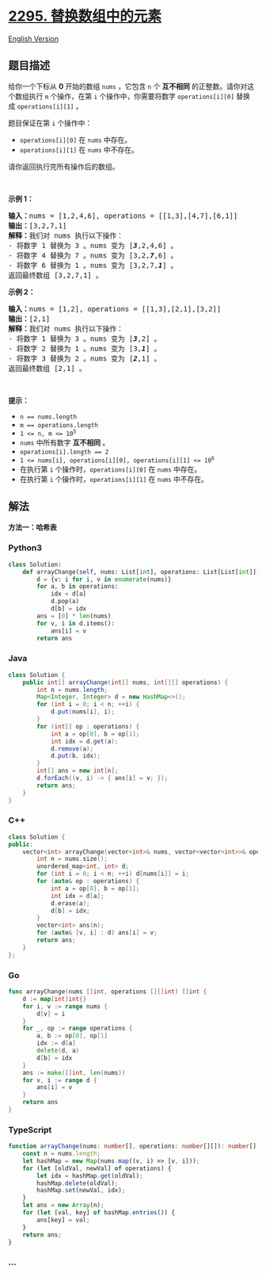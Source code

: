 # [2295. 替换数组中的元素](https://leetcode.cn/problems/replace-elements-in-an-array)

[English Version](/solution/2200-2299/2295.Replace%20Elements%20in%20an%20Array/README_EN.md)

## 题目描述

<!-- 这里写题目描述 -->

<p>给你一个下标从 <strong>0</strong>&nbsp;开始的数组&nbsp;<code>nums</code>&nbsp;，它包含 <code>n</code>&nbsp;个 <strong>互不相同</strong>&nbsp;的正整数。请你对这个数组执行 <code>m</code>&nbsp;个操作，在第 <code>i</code>&nbsp;个操作中，你需要将数字&nbsp;<code>operations[i][0]</code> 替换成&nbsp;<code>operations[i][1]</code>&nbsp;。</p>

<p>题目保证在第 <code>i</code>&nbsp;个操作中：</p>

<ul>
	<li><code>operations[i][0]</code>&nbsp;在&nbsp;<code>nums</code>&nbsp;中存在。</li>
	<li><code>operations[i][1]</code>&nbsp;在&nbsp;<code>nums</code>&nbsp;中不存在。</li>
</ul>

<p>请你返回执行完所有操作后的数组。</p>

<p>&nbsp;</p>

<p><strong>示例 1：</strong></p>

<pre><b>输入：</b>nums = [1,2,4,6], operations = [[1,3],[4,7],[6,1]]
<b>输出：</b>[3,2,7,1]
<b>解释：</b>我们对 nums 执行以下操作：
- 将数字 1 替换为 3 。nums 变为 [<em><strong>3</strong></em>,2,4,6] 。
- 将数字 4 替换为 7 。nums 变为 [3,2,<em><strong>7</strong></em>,6] 。
- 将数字 6 替换为 1 。nums 变为 [3,2,7,<em><strong>1</strong></em>] 。
返回最终数组 [3,2,7,1] 。
</pre>

<p><strong>示例 2：</strong></p>

<pre><b>输入：</b>nums = [1,2], operations = [[1,3],[2,1],[3,2]]
<b>输出：</b>[2,1]
<b>解释：</b>我们对 nums 执行以下操作：
- 将数字 1 替换为 3 。nums 变为 [<em><strong>3</strong></em>,2] 。
- 将数字 2 替换为 1 。nums 变为 [3,<em><strong>1</strong></em>] 。
- 将数字 3 替换为 2 。nums 变为 [<em><strong>2</strong></em>,1] 。
返回最终数组 [2,1] 。
</pre>

<p>&nbsp;</p>

<p><strong>提示：</strong></p>

<ul>
	<li><code>n == nums.length</code></li>
	<li><code>m == operations.length</code></li>
	<li><code>1 &lt;= n, m &lt;= 10<sup>5</sup></code></li>
	<li><code>nums</code>&nbsp;中所有数字 <strong>互不相同</strong>&nbsp;。</li>
	<li><code>operations[i].length == 2</code></li>
	<li><code>1 &lt;= nums[i], operations[i][0], operations[i][1] &lt;= 10<sup>6</sup></code></li>
	<li>在执行第&nbsp;<code>i</code> 个操作时，<code>operations[i][0]</code>&nbsp;在&nbsp;<code>nums</code>&nbsp;中存在。</li>
	<li>在执行第&nbsp;<code>i</code>&nbsp;个操作时，<code>operations[i][1]</code>&nbsp;在&nbsp;<code>nums</code>&nbsp;中不存在。</li>
</ul>

## 解法

<!-- 这里可写通用的实现逻辑 -->

**方法一：哈希表**

<!-- tabs:start -->

### **Python3**

<!-- 这里可写当前语言的特殊实现逻辑 -->

```python
class Solution:
    def arrayChange(self, nums: List[int], operations: List[List[int]]) -> List[int]:
        d = {v: i for i, v in enumerate(nums)}
        for a, b in operations:
            idx = d[a]
            d.pop(a)
            d[b] = idx
        ans = [0] * len(nums)
        for v, i in d.items():
            ans[i] = v
        return ans
```

### **Java**

<!-- 这里可写当前语言的特殊实现逻辑 -->

```java
class Solution {
    public int[] arrayChange(int[] nums, int[][] operations) {
        int n = nums.length;
        Map<Integer, Integer> d = new HashMap<>();
        for (int i = 0; i < n; ++i) {
            d.put(nums[i], i);
        }
        for (int[] op : operations) {
            int a = op[0], b = op[1];
            int idx = d.get(a);
            d.remove(a);
            d.put(b, idx);
        }
        int[] ans = new int[n];
        d.forEach((v, i) -> { ans[i] = v; });
        return ans;
    }
}
```

### **C++**

```cpp
class Solution {
public:
    vector<int> arrayChange(vector<int>& nums, vector<vector<int>>& operations) {
        int n = nums.size();
        unordered_map<int, int> d;
        for (int i = 0; i < n; ++i) d[nums[i]] = i;
        for (auto& op : operations) {
            int a = op[0], b = op[1];
            int idx = d[a];
            d.erase(a);
            d[b] = idx;
        }
        vector<int> ans(n);
        for (auto& [v, i] : d) ans[i] = v;
        return ans;
    }
};
```

### **Go**

```go
func arrayChange(nums []int, operations [][]int) []int {
	d := map[int]int{}
	for i, v := range nums {
		d[v] = i
	}
	for _, op := range operations {
		a, b := op[0], op[1]
		idx := d[a]
		delete(d, a)
		d[b] = idx
	}
	ans := make([]int, len(nums))
	for v, i := range d {
		ans[i] = v
	}
	return ans
}
```

### **TypeScript**

```ts
function arrayChange(nums: number[], operations: number[][]): number[] {
    const n = nums.length;
    let hashMap = new Map(nums.map((v, i) => [v, i]));
    for (let [oldVal, newVal] of operations) {
        let idx = hashMap.get(oldVal);
        hashMap.delete(oldVal);
        hashMap.set(newVal, idx);
    }
    let ans = new Array(n);
    for (let [val, key] of hashMap.entries()) {
        ans[key] = val;
    }
    return ans;
}
```

### **...**

```

```

<!-- tabs:end -->
